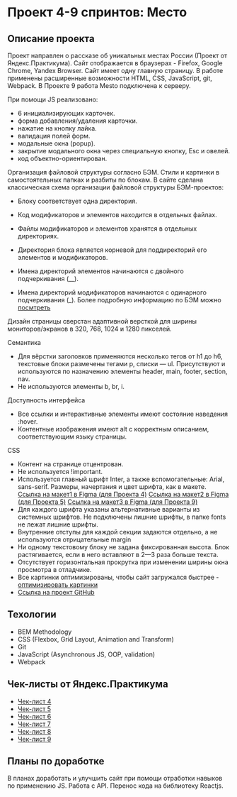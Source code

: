 # Проект 4-9 спринтов: Место

## Описание проекта
Проект направлен о рассказе об уникальных местах России (Проект от Яндекс.Практикума).
Сайт отображается в браузерах - Firefox, Google Chrome, Yandex Browser.
Сайт имеет одну главную страницу. 
В работе применены расширенные возможности HTML, CSS, JavaScript, git, Webpack.
В Проекте 9 работа Mesto подключена к серверу.

При помощи JS реализовано:
* 6 инициализирующих карточек.
* форма добавления/удаления карточки.
* нажатие на кнопку лайка.
* валидация полей форм.
* модальные окна (popup).
* закрытие модального окна через специальную кнопку, Esc и овелей.
* код объектно-ориентирован.

Организация файловой структуры согласно БЭМ.
Стили и картинки в самостоятельных папках и разбиты по блокам.
В сайте сделана классическая схема организации файловой структуры БЭМ-проектов:

* Блоку соответствует одна директория.

* Код модификаторов и элементов находится в отдельных файлах.

* Файлы модификаторов и элементов хранятся в отдельных директориях.

* Директория блока является корневой для поддиректорий его элементов и модификаторов.

* Имена директорий элементов начинаются с двойного подчеркивания (__).

* Имена директорий модификаторов начинаются с одинарного подчеркивания (_).
Более подробную информацию по БЭМ можно [посмтреть](https://ru.bem.info/)


Дизайн страницы сверстан адаптивной версткой для ширины мониторов/экранов в 320, 768, 1024 и 1280 пикселей. 

Семантика
* Для вёрстки заголовков применяются несколько тегов от h1 до h6, текстовые блоки размечены тегами p, списки — ul. Присутствуют и используются по назначению элементы header, main, footer, section, nav.
* Не используются элементы b, br, i.


Доступность интерфейса
* Все ссылки и интерактивные элементы имеют состояние наведения :hover.
* Контентные изображения имеют alt с корректным описанием, соответствующим языку страницы.

CSS
* Контент на странице отцентрован.
* Не используется !important.
* Используется главный шрифт Inter, а также вспомогательные: Arial, sans-serif. Размеры, начертания и цвет шрифта, как в макете.
[Ссылка на макет1 в Figma (для Проекта 4)](https://www.figma.com/file/2cn9N9jSkmxD84oJik7xL7/JavaScript.-Sprint-4?node-id=0%3A1)
[Ссылка на макет2 в Figma (для Проекта 5)](https://www.figma.com/file/bjyvbKKJN2naO0ucURl2Z0/JavaScript.-Sprint-5?node-id=0%3A1)
[Ссылка на макет3 в Figma (для Проекта 9)](https://www.figma.com/file/PSdQFRHoxXJFs2FH8IXViF/JavaScript.-Sprint-9?node-id=0%3A1)
* Для каждого шрифта указаны альтернативные варианты из системных шрифтов. Не подключены лишние шрифты, в папке fonts не лежат лишние шрифты.
* Внутренние отступы для каждой секции задаются отдельно, а не используются отрицательные margin
* Ни одному текстовому блоку не задана фиксированная высота. Блок растягивается, если в него вставляют в 2—3 раза больше текста.
* Отсутствует горизонтальная прокрутка при изменении ширины окна просмотра в отладчике.
* Все картинки оптимизированы, чтобы сайт загружался быстрее - [оптимизировать картинки](https://tinypng.com/)
* [Ссылка на проект GitHub](https://elenapapruga.github.io/mesto/)

## Техологии
* BEM Methodology
* CSS (Flexbox, Grid Layout, Animation and Transform)
* Git
* JavaScript (Asynchronous JS, OOP, validation)
* Webpack

## Чек-листы от Яндекс.Практикума
* [Чек-лист 4](https://code.s3.yandex.net/web-developer/checklists/new-program/checklist-4/index.html) 
* [Чек-лист 5](https://code.s3.yandex.net/web-developer/checklists/new-program/checklist-5/index.html) 
* [Чек-лист 6](https://code.s3.yandex.net/web-developer/checklists/new-program/checklist-6/index.html) 
* [Чек-лист 7](https://code.s3.yandex.net/web-developer/checklists/new-program/checklist-7/index.html) 
* [Чек-лист 8](https://code.s3.yandex.net/web-developer/checklists/new-program/checklist-8/index.html) 
* [Чек-лист 9](https://code.s3.yandex.net/web-developer/checklists/new-program/checklist-9/index.html) 

## Планы по доработке
В планах доработать и улучшить сайт при помощи отработки навыков по применению JS. Работа с API. Перенос кода на библиотеку Reactjs.